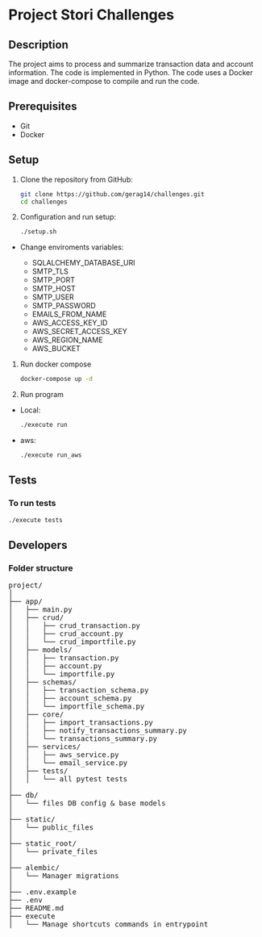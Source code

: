# Project Stori Challenges

## Description

The project aims to process and summarize transaction data and account information.
The code is implemented in Python. The code uses a Docker image and docker-compose to compile and run the code.

## Prerequisites

- Git
- Docker

## Setup

1. Clone the repository from GitHub:

   ```bash
   git clone https://github.com/gerag14/challenges.git
   cd challenges
   ```

2. Configuration and run setup:

   ```bash
   ./setup.sh
   ```

- Change enviroments variables:

  - SQLALCHEMY_DATABASE_URI
  - SMTP_TLS
  - SMTP_PORT
  - SMTP_HOST
  - SMTP_USER
  - SMTP_PASSWORD
  - EMAILS_FROM_NAME
  - AWS_ACCESS_KEY_ID
  - AWS_SECRET_ACCESS_KEY
  - AWS_REGION_NAME
  - AWS_BUCKET

1. Run docker compose

   ```bash
   docker-compose up -d
   ```

2. Run program

- Local:

  ```bash
  ./execute run
  ```

- aws:

  ```bash
  ./execute run_aws
  ```

## Tests

### To run tests

```bash
./execute tests
```

## Developers

### Folder structure

<pre>
project/
│
├── app/
│   ├── main.py
│   ├── crud/
│   │   ├── crud_transaction.py
│   │   ├── crud_account.py
│   │   └── crud_importfile.py
│   ├── models/
│   │   ├── transaction.py
│   │   ├── account.py
│   │   └── importfile.py
│   ├── schemas/
│   │   ├── transaction_schema.py
│   │   ├── account_schema.py
│   │   └── importfile_schema.py
│   ├── core/
│   │   ├── import_transactions.py
│   │   ├── notify_transactions_summary.py
│   │   └── transactions_summary.py
│   ├── services/
│   │   ├── aws_service.py
│   │   └── email_service.py
│   ├── tests/
│   │   └── all pytest tests
│
├── db/
│   └── files DB config & base models
│
├── static/
│   └── public_files
│
├── static_root/
│   └── private_files
│
├── alembic/
│   └── Manager migrations
│
├── .env.example
├── .env
├── README.md
├── execute
│   └── Manage shortcuts commands in entrypoint
</pre>
